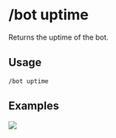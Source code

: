 # /bot uptime

Returns the uptime of the bot.

## Usage

```
/bot uptime
```

## Examples

<img src="https://github.com/xNickyDev/Forkman/assets/111157596/b19468fa-54cd-4346-8323-af6100dda2b3" class="rounded-corners">